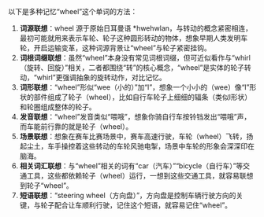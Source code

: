 以下是多种记忆“wheel”这个单词的方法：
1. **词源联想**：wheel 源于原始日耳曼语 *hwehwlan，与转动的概念紧密相连，最初可能就用来表示车轮、轮子这种圆形转动的物体，想象早期人类发明车轮，开启运输变革，这种词源背景让“wheel”与轮子紧密挂钩。
2. **词根词缀联想**：虽然“wheel”本身没有常见词根词缀，但可近似看作与“whirl（旋转、回旋）”相关，二者都围绕“转”的核心概念，“wheel”是实体的轮子转动，“whirl”更强调抽象的旋转动作，对比记忆。
3. **词形联想**：“wheel”形似“wee（小的）”加“l”，想象一个小小的（wee）像“l”形状的部件组成了轮子（wheel），比如自行车轮子上细细的辐条（类似l形状）和轮圈组成整体的轮子。
4. **发音联想**：“wheel”发音类似“喂哦”，想象你骑自行车按铃铛发出“喂哦”声，而车能前行靠的就是轮子（wheel）。
5. **场景联想**：想象在赛车比赛场景中，赛车高速行驶，车轮（wheel）飞转，扬起尘土，车手操控着这些转动的车轮风驰电掣，场景中车轮的形象会深深印在脑海。
6. **相关词汇联想**：与“wheel”相关的词有“car（汽车）”“bicycle（自行车）”等交通工具，这些都依赖轮子（wheel）运行，一想到这些交通工具，就容易联想到轮子“wheel”。
7. **短语联想**：“steering wheel（方向盘）”，方向盘是控制车辆行驶方向的关键，与轮子配合让车顺利行驶，记住这个短语，就容易记住“wheel”。 